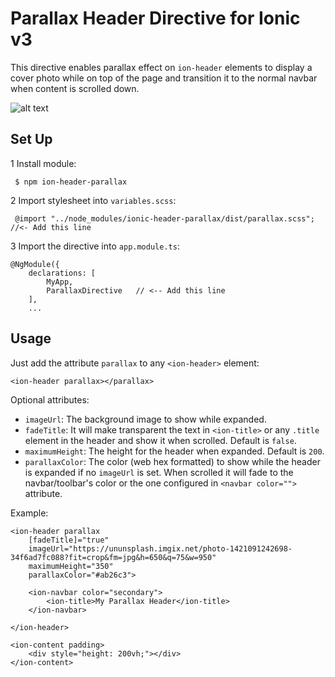 # Parallax Header Directive for Ionic v3 #

This directive enables parallax effect on `ion-header` elements to display a cover photo while on top of the page and transition it to the normal navbar when content is scrolled down.

![alt text](https://raw.githubusercontent.com/RaschidGithub/ionic-header-parallax/master/gif.gif)

## Set Up ##

1 Install module:

```
 $ npm ion-header-parallax
 ```


2 Import stylesheet into `variables.scss`:

```
 @import "../node_modules/ionic-header-parallax/dist/parallax.scss";		//<- Add this line
 ```

3 Import the directive into `app.module.ts`:

```
@NgModule({
    declarations: [
    	MyApp,
    	ParallaxDirective	// <-- Add this line
    ],
    ...
```


## Usage ##

Just add the attribute `parallax` to any `<ion-header>` element:

```
<ion-header parallax></parallax>
```

Optional attributes:

* `imageUrl`: The background image to show while expanded.
* `fadeTitle`: It will make transparent the text in `<ion-title>` or any `.title` element in the header and show it when scrolled. Default is `false`.
* `maximumHeight`: The height for the header when expanded. Default is `200`.
* `parallaxColor`: The color (web hex formatted) to show while the header is expanded if no `imageUrl` is set. When scrolled it will fade to the navbar/toolbar's color or the one configured in `<navbar color="">` attribute.

Example: 

```
<ion-header parallax 
	[fadeTitle]="true" 
	imageUrl="https://ununsplash.imgix.net/photo-1421091242698-34f6ad7fc088?fit=crop&fm=jpg&h=650&q=75&w=950" 
	maximumHeight="350"
	parallaxColor="#ab26c3">

	<ion-navbar color="secondary">
		<ion-title>My Parallax Header</ion-title>
	</ion-navbar>

</ion-header>

<ion-content padding>
	<div style="height: 200vh;"></div>
</ion-content>
```
